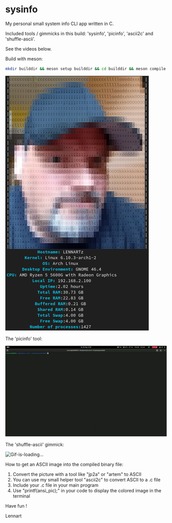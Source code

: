# sysinfo
My personal small system info CLI app written in C.

Included tools / gimmicks in this build: 'sysinfo', 'picinfo', 'ascii2c' and 'shuffle-ascii'.

See the videos below.

Build with meson:

```bash
mkdir builddir && meson setup builddir && cd builddir && meson compile
```

<img src="sysinfo.png" alt="screenshot"></img>

The 'picinfo' tool:

<img src="output.gif" alt="picinfo-screenshot"></img>

The 'shuffle-ascii' gimmick:

<img src="shuffle-ascii.gif" alt="Gif-is-loading..."></img>

How to get an ASCII image into the compiled binary file:
1. Convert the picture with a tool like "jp2a" or "artem" to ASCII
2. You can use my small helper tool "ascii2c" to convert ASCII to a .c file
3. Include your .c file in your main program
4. Use "printf(ansi_pic);" in your code to display the colored image in the terminal

Have fun !

Lennart
